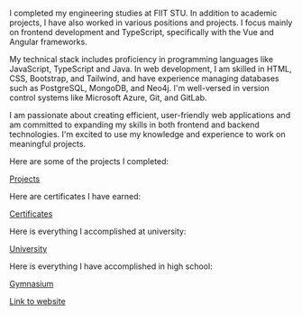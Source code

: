 I completed my engineering studies at FIIT STU. In addition to academic projects, I have also worked in various positions and projects. I focus mainly on frontend development and TypeScript, specifically with the Vue and Angular frameworks.

My technical stack includes proficiency in programming languages like JavaScript, TypeScript and Java. In web development, I am skilled in HTML, CSS, Bootstrap, and Tailwind, and have experience managing databases such as PostgreSQL, MongoDB, and Neo4j. I'm well-versed in version control systems like Microsoft Azure, Git, and GitLab.

I am passionate about creating efficient, user-friendly web applications and am committed to expanding my skills in both frontend and backend technologies. I'm excited to use my knowledge and experience to work on meaningful projects.

Here are some of the projects I completed:

[Projects](https://github.com/PeterPlevko/Web-development)

Here are certificates I have earned:

[Certificates](https://github.com/PeterPlevko/Certificates)

Here is everything I accomplished at university:

[University](https://github.com/PeterPlevko/STU-FIIT)

Here is everything I have accomplished in high school:

[Gymnasium](https://github.com/PeterPlevko/Gymnazium-JMH-Cadca)

[Link to website](https://peterplevko.github.io/)
